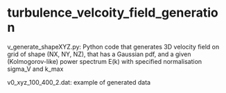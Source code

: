 # turbulence_velcoity_field_generation

v_generate_shapeXYZ.py:
Python code that generates 3D velocity field on grid of shape (NX, NY, NZ), that has a Gaussian pdf, and a given (Kolmogorov-like) power spectrum E(k) with specified normalisation sigma_V and k_max

v0_xyz_100_400_2.dat:
example of generated data 
